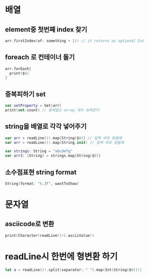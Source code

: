 
# 배열

## element중 첫번째 index 찾기
```swift
arr.firstIndex(of: something + 1)! // it returns as optional Int
```

## foreach 로 컨테이너 돌기 
```swift
arr.forEach{
  print($0)
}
```

## 중복피하기 set
```swift
var setProperty = Set(arr)
print(set.count) // 중복없는 array 개수 보여준다
```

## string을 배열로 각각 넣어주기
```swift
var arr = readLine()!.map{String($0)} // 입력 바로 받을때
var arr = readLine()!.map(String.init) // 입력 바로 받을때

var strings: String = "abcdefg"
var arr3: [String] = strings.map{String($0)} 

```

## 소수점표현 string format
```swift
String(format: "%.3f", wantToShow)
```

# 문자열

## asciicode로 변환
```swift
print(Character(readLine()!).asciiValue!)
```

# readLine시 한번에 형변환 하기

```swift
let a = readLine()!.split(separator: " ").map(Int(String($0))!)
```

